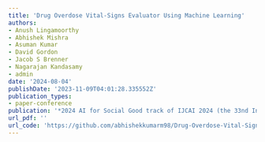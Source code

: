 ```yaml
---
title: 'Drug Overdose Vital-Signs Evaluator Using Machine Learning'
authors:
- Anush Lingamoorthy
- Abhishek Mishra
- Asuman Kumar
- David Gordon
- Jacob S Brenner
- Nagarajan Kandasamy
- admin
date: '2024-08-04'
publishDate: '2023-11-09T04:01:28.335552Z'
publication_types:
- paper-conference
publication: '*2024 AI for Social Good track of IJCAI 2024 (the 33nd International Joint Conference on Artificial Intelligence)*'
url_pdf: '' 
url_code: 'https://github.com/abhishekkumarm98/Drug-Overdose-Vital-Signs-Evaluator'
---
```

